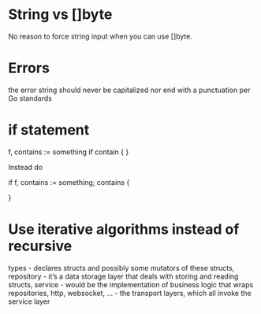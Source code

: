 # String vs []byte
No reason to force string input when you can use []byte.

# Errors
the error string should never be capitalized nor end with a punctuation per Go standards

# if statement

f, contains := something
if contain {
}

Instead do 

if f, contains := something; contains {

}

# Use iterative algorithms instead of recursive

types - declares structs and possibly some mutators of these structs,
repository - it’s a data storage layer that deals with storing and reading structs,
service - would be the implementation of business logic that wraps repositories,
http, websocket, … - the transport layers, which all invoke the service layer